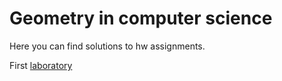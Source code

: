 # Geometry in computer science

Here you can find solutions to hw assignments.

First [laboratory](main.ipynb)
